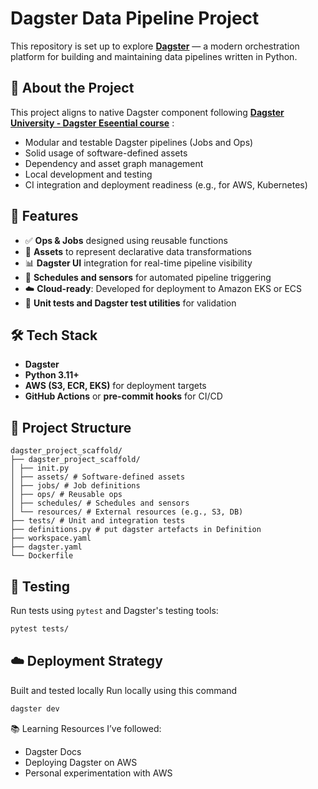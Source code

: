 # Dagster Data Pipeline Project

This repository is set up to explore **[Dagster](https://dagster.io/)** — a modern orchestration platform for building and maintaining data pipelines written in Python.

## 🧠 About the Project

This project aligns to native Dagster component following **[Dagster University - Dagster Eseential course](https://courses.dagster.io/)** :

- Modular and testable Dagster pipelines (Jobs and Ops)
- Solid usage of software-defined assets
- Dependency and asset graph management
- Local development and testing
- CI integration and deployment readiness (e.g., for AWS, Kubernetes)

## 🚀 Features

- ✅ **Ops & Jobs** designed using reusable functions
- 🔗 **Assets** to represent declarative data transformations
- 📊 **Dagster UI** integration for real-time pipeline visibility
- 🔁 **Schedules and sensors** for automated pipeline triggering
- ☁️ **Cloud-ready**: Developed for deployment to Amazon EKS or ECS
- 🧪 **Unit tests and Dagster test utilities** for validation

## 🛠️ Tech Stack

- **Dagster**
- **Python 3.11+**
- **AWS (S3, ECR, EKS)** for deployment targets
- **GitHub Actions** or **pre-commit hooks** for CI/CD

## 📁 Project Structure
```
dagster_project_scaffold/
├── dagster_project_scaffold/
│ ├── init.py
│ ├── assets/ # Software-defined assets
│ ├── jobs/ # Job definitions
│ ├── ops/ # Reusable ops
│ ├── schedules/ # Schedules and sensors
│ └── resources/ # External resources (e.g., S3, DB)
├── tests/ # Unit and integration tests
├── definitions.py # put dagster artefacts in Definition
├── workspace.yaml
├── dagster.yaml
└── Dockerfile
```

## 🧪 Testing

Run tests using `pytest` and Dagster's testing tools:

```bash
pytest tests/
```

## ☁️ Deployment Strategy
Built and tested locally
Run locally using this command

```bash
dagster dev 
```


📚 Learning Resources
I’ve followed:

- Dagster Docs
- Deploying Dagster on AWS
- Personal experimentation with AWS
